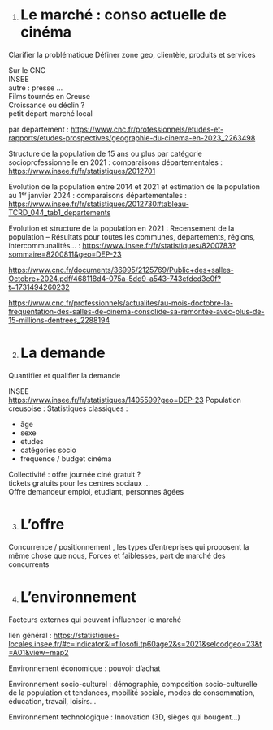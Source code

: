 1. # Le marché : conso actuelle de cinéma
Clarifier la problématique
Définer zone geo, clientèle, produits et services

Sur le CNC  
INSEE  
autre : presse …  
Films tournés en Creuse  
Croissance ou déclin ?   
petit départ marché local

par departement : https://www.cnc.fr/professionnels/etudes-et-rapports/etudes-prospectives/geographie-du-cinema-en-2023_2263498

Structure de la population de 15 ans ou plus par catégorie socioprofessionnelle en 2021 : comparaisons départementales : https://www.insee.fr/fr/statistiques/2012701

Évolution de la population entre 2014 et 2021 et estimation de la population au 1ᵉʳ janvier 2024 : comparaisons départementales : https://www.insee.fr/fr/statistiques/2012730#tableau-TCRD_044_tab1_departements

Évolution et structure de la population en 2021 : Recensement de la population – Résultats pour toutes les communes, départements, régions, intercommunalités... : https://www.insee.fr/fr/statistiques/8200783?sommaire=8200811&geo=DEP-23


https://www.cnc.fr/documents/36995/2125769/Public+des+salles-Octobre+2024.pdf/468118d4-075a-5dd9-a543-743cfdcd3e0f?t=1731494260232

https://www.cnc.fr/professionnels/actualites/au-mois-doctobre-la-frequentation-des-salles-de-cinema-consolide-sa-remontee-avec-plus-de-15-millions-dentrees_2288194

2. # La demande
Quantifier et qualifier la demande

INSEE  
https://www.insee.fr/fr/statistiques/1405599?geo=DEP-23
Population creusoise : Statistiques classiques : 

* âge  
* sexe  
* etudes  
* catégories socio  
* fréquence / budget cinéma

Collectivité : offre journée ciné gratuit ?   
tickets gratuits pour les centres sociaux …  
Offre demandeur emploi, etudiant, personnes âgées

3. # L’offre

Concurrence / positionnement , les types d’entreprises qui proposent la même chose que nous, Forces et faiblesses, part de marché des concurrents

4. # L’environnement
Facteurs externes qui peuvent influencer le marché 


lien général : https://statistiques-locales.insee.fr/#c=indicator&i=filosofi.tp60age2&s=2021&selcodgeo=23&t=A01&view=map2

Environnement économique : pouvoir d’achat

Environnement socio-culturel : démographie, composition socio-culturelle de la population et tendances, mobilité sociale, modes de consommation, éducation, travail, loisirs…

Environnement technologique : Innovation (3D, sièges qui bougent…)
